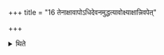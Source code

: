 +++
title = "16 तेनाक्षावापोऽधिदेवनमुद्धत्यावोक्ष्याक्षान्निवपेत्"

+++

<details><summary>थिते</summary>

तेनाक्षावापोऽधिदेवनमुद्धत्यावोक्ष्याक्षान्निवपेत् १६
</details>

